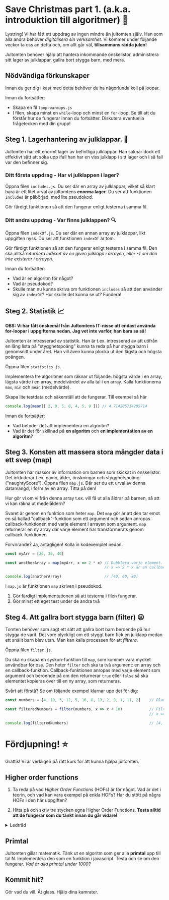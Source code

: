# Save Christmas part 1. (a.k.a. introduktion till algoritmer) :santa:

Lystring! Vi har fått ett uppdrag av ingen mindre än jultomten själv. Han som alla andra behöver *digitalisera sin verksamhet*. Vi kommer under följande veckor ta oss an detta och, om allt går väl, **tillsammans rädda julen!**

Jultomten behöver hjälp att hantera inkommande önskelistor, administrera sitt lager av julklappar, gallra bort stygga barn, med mera.

## Nödvändiga förkunskaper

Innan du ger dig i kast med detta behöver du ha någorlunda koll på loopar.

Innan du fortsätter:
- Skapa en fil `loop-warmups.js`
- I filen, skapa minst en `while`-loop och minst en `for`-loop. Se till att du förstår hur de fungerar innan du fortsätter. Diskutera eventuella frågetecken med din grupp!

## Steg 1. Lagerhantering av julklappar. :gift:

Jultomten har ett enormt lager av befintliga julklappar. Han saknar dock ett effektivt sätt att söka upp ifall han har en viss julklapp i sitt lager och i så fall var den befinner sig.

### Ditt första uppdrag - Har vi julklappen i lager?

Öppna filen `includes.js`. Du ser där en array av julklappar, vilket så klart bara är ett litet urval av jultomtens **enorma lager**. Du ser att funktionen `includes` är påbörjad, med lite pseudokod. 

Gör färdigt funktionen så att den fungerar enligt testerna i samma fil.

### Ditt andra uppdrag - Var finns julklappen? :mag:

Öppna filen `indexOf.js`. Du ser där en annan array av julklappar, likt uppgiften nyss. Du ser att funktionen `indexOf` är tom.

Gör färdigt funktionen så att den fungerar enligt testerna i samma fil. Den ska alltså *returnera indexet av en given julklapp i arrayen, eller -1 om den inte existerar i arrayen.*

Innan du fortsätter:
- Vad är en algoritm för något?
- Vad är pseudokod?
- Skulle man nu kunna skriva om funktionen `includes` så att den använder sig av `indexOf`? Hur skulle det kunna se ut? Fundera!

## Steg 2. Statistik :chart_with_upwards_trend:

**OBS: Vi har fått önskemål från Jultomtens IT-nisse att endast använda for-loopar i uppgifterna nedan. Jag vet inte varför, han bara sa så!**

Jultomten är intresserad av statistik. Han är t.ex. intresserad av att utifrån en lång lista på "stygghetspoäng" kunna ta reda på hur stygga barn i genomsnitt under året. Han vill även kunna plocka ut den lägsta och högsta poängen.

Öppna filen `statistics.js`.

Implementera tre algoritmer som räknar ut följande: högsta värde i en array, lägsta värde i en array, medelvärdet av alla tal i en array. Kalla funktionerna `max`, `min` och `mean` (medelvärde).

Skapa lite testdata och säkerställ att de fungerar. Till exempel så här

````javascript
console.log(mean([ 2, 0, 5, 8, 4, 5, 9 ])) // 4.714285714285714
````

Innan du fortsätter:
- Vad betyder det att implementera en algoritm?
- Vad är det för skillnad på **en algoritm** och **en implementation av en algoritm**?

## Steg 3. Konsten att massera stora mängder data i ett svep (map)

Jultomten har massor av information om barnen som skickat in önskelistor. Det inkluderar t.ex. namn, ålder, önskningar och stygghetspoäng ("naughtyScore"). Öppna filen `map.js`. Där ser du ett urval av denna datamängd, i form av en array. Titta på den!

Hur gör vi om vi från denna array t.ex. vill få ut alla åldrar på barnen, så att vi kan räkna ut medelåldern?

Svaret är genom en funktion som heter `map`. Det `map` gör är att den tar emot en så kallad "callback"-funktion som ett argument och sedan anropas callback-funktionen med varje element i arrayen som argument. `map` returnerar en ny array där varje element har transformerats genom callback-funktionen.

Förvirrande? Ja, antagligen! Kolla in kodexemplet nedan.

````javascript
const myArr = [20, 30, 40]

const anotherArray = map(myArr, x => 2 * x) // Dubblera varje element.
                                            // x => 2 * x är en callback-funktion som dubblar ett värde.

console.log(anotherArray)                   // [40, 60, 80]
````

I `map.js` är funktionen `map` skriven i pseudokod.

1. Gör färdigt implementationen så att testerna i filen fungerar.
2. Gör minst ett eget test under de andra två

## Steg 4. Att gallra bort stygga barn (filter) :frowning:

Tomten behöver som sagt ett sätt att gallra bort barn beroende på hur stygga de varit. Det vore olyckligt om ett styggt barn fick en julklapp medan ett snällt barn blev utan. Man kan kalla processen för att *filtrera*.

Öppna filen `filter.js`.

Du ska nu skapa en syskon-funktion till `map`, som kommer vara mycket användbar för oss. Den heter `filter` och ska ta två argument: en array och en callback-funktion. Callback-funktionen anropas med varje element som argument och beroende på om den returnerar `true` eller `false` så ska elementet kopieras över till en ny array, som returneras.

Svårt att förstå? Se om följande exempel klarnar upp det för dig:

````javascript
const numbers = [4, 10, 3, 12, 5, 16, 8, 13, 2, 9, 1, 11, 2]    // Blandade nummer

const filteredNumbers = filter(numbers, x => x < 10)            // Filtrerar bort alla tal som inte uppfyller villkoret x < 10
                                                                // x => x < 10 är en callback-funktion som returnerar true eller false

console.log(filteredNumbers)                                    // [4, 3, 5, 8, 2, 9, 1, 2]
````

# Fördjupning! :star:

Grattis! Vi är verkligen på rätt kurs för att kunna hjälpa jultomten.

## Higher order functions

1. Ta reda på vad *Higher Order Functions* (HOFs) är för något. Vad är det i teorin, och vad kan vara exempel på enkla HOFs? Har du stött på några HOFs i den här uppgiften?

2. Hitta på och skriv tre stycken egna Higher Order Functions. **Testa alltid att de fungerar som du tänkt innan du går vidare!**

<details>
<summary>Ledtråd</summary>

Gör t.ex. en funktion som heter `runTwice`. Den tar en callback-funktion som argument och anropar den två gånger.

</details>

## Primtal

Jultomten gillar matematik. Tänk ut en algoritm som ger alla **primtal** upp till tal N. Implementera den som en funktion i javascript. Testa och se om den fungerar. *Vad är alla primtal under 1000?*

## Kommit hit?

Gör vad du vill. Ät glass. Hjälp dina kamrater.